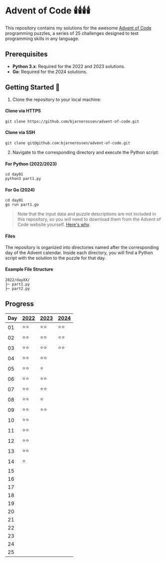 # Advent of Code 🕯️🕯️🕯️🕯️

This repository contains my solutions for the awesome [Advent of Code](https://adventofcode.com/) programming puzzles, a series of 25 challenges designed to test programming skills in any language.

## Prerequisites

- **Python 3.x**: Required for the 2022 and 2023 solutions.
- **Go**: Required for the 2024 solutions.

## Getting Started 🦌

1. Clone the repository to your local machine:

#### Clone via HTTPS

```
git clone https://github.com/bjarnerossen/advent-of-code.git
```
#### Clone via SSH

```
git clone git@github.com:bjarnerossen/advent-of-code.git
```

2. Navigate to the corresponding directory and execute the Python script:

#### For Python (2022/2023)
```terminal
cd day01
python3 part1.py
```

#### For Go (2024)
```terminal
cd day01
go run part1.go
```

> Note that the input data and puzzle descriptions are not included in this repository, so you will need to download them from the Advent of Code website yourself. [Here's why](https://www.reddit.com/r/adventofcode/comments/k99rod/sharing_input_data_were_we_requested_not_to/).

#### Files

The repository is organized into directories named after the corresponding day of the Advent calendar. Inside each directory, you will find a Python script with the solution to the puzzle for that day.

#### Example File Structure
```
2022/dayXX/
├─ part1.py
├─ part2.py
```

## Progress

| Day  | [2022](https://github.com/bjarnerossen/advent-of-code/tree/main/2022) | [2023](https://github.com/bjarnerossen/advent-of-code/tree/main/2023/) | [2024](https://github.com/bjarnerossen/advent-of-code/tree/main/2024/) |
|------|----------------------------------------------------------------------|----------------------------------------------------------------------|----------------------------------------------------------------------|
| 01   | ⭐️⭐️ | ⭐️⭐️ | ⭐️⭐️ |
| 02   | ⭐️⭐️ | ⭐️⭐️ |⭐️⭐️ |
| 03   | ⭐️⭐️ | ⭐️⭐️ |⭐️⭐️ |
| 04   | ⭐️⭐️ | ⭐️⭐️ | |
| 05   | ⭐️⭐️ | ⭐️   | |
| 06   | ⭐️⭐️ | ⭐️⭐️ | |
| 07   | ⭐️⭐️ | ⭐️⭐️ | |
| 08   | ⭐️⭐️ | ⭐️   | |
| 09   | ⭐️⭐️ | ⭐️⭐️ | |
| 10   | ⭐️⭐️ |        | |
| 11   | ⭐️⭐️ |        | |
| 12   | ⭐️⭐️ |        | |
| 13   | ⭐️⭐️ |        | |
| 14   | ⭐️   |        | |
| 15   |        |        | |
| 16   |        |        | |
| 17   |        |        | |
| 18   |        |        | |
| 19   |        |        | |
| 20   |        |        | |
| 21   |        |        | |
| 22   |        |        | |
| 23   |        |        | |
| 24   |        |        | |
| 25   |        |        | |
